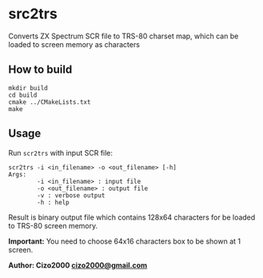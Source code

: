 # src2trs

Converts ZX Spectrum SCR file to TRS-80 charset map, which can be loaded to screen memory as characters

## How to build

```
mkdir build
cd build
cmake ../CMakeLists.txt
make 
```

## Usage

Run `scr2trs` with input SCR file:

```
scr2trs -i <in_filename> -o <out_filename> [-h]
Args:
        -i <in_filename> : input file
        -o <out_filename> : output file
        -v : verbose output
        -h : help
```

Result is binary output file which contains 128x64 characters for be loaded to TRS-80 screen memory.

**Important:** You need to choose 64x16 characters box to be shown at 1 screen.

**Author: Cizo2000 <cizo2000@gmail.com>**
